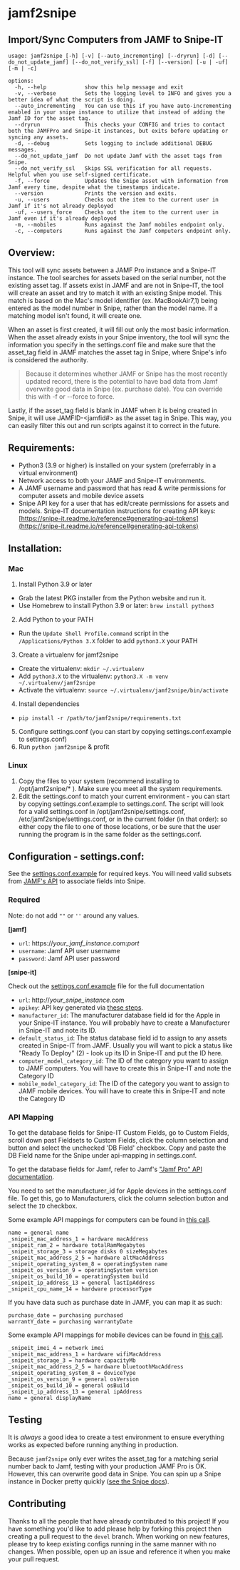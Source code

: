 # jamf2snipe

## Import/Sync Computers from JAMF to Snipe-IT

```
usage: jamf2snipe [-h] [-v] [--auto_incrementing] [--dryrun] [-d] [--do_not_update_jamf] [--do_not_verify_ssl] [-f] [--version] [-u | -uf] [-m | -c]

options:
  -h, --help            show this help message and exit
  -v, --verbose         Sets the logging level to INFO and gives you a better idea of what the script is doing.
  --auto_incrementing   You can use this if you have auto-incrementing enabled in your snipe instance to utilize that instead of adding the Jamf ID for the asset tag.
  --dryrun              This checks your CONFIG and tries to contact both the JAMFPro and Snipe-it instances, but exits before updating or syncing any assets.
  -d, --debug           Sets logging to include additional DEBUG messages.
  --do_not_update_jamf  Do not update Jamf with the asset tags from Snipe.
  --do_not_verify_ssl   Skips SSL verification for all requests. Helpful when you use self-signed certificate.
  -f, --force           Updates the Snipe asset with information from Jamf every time, despite what the timestamps indicate.
  --version             Prints the version and exits.
  -u, --users           Checks out the item to the current user in Jamf if it's not already deployed
  -uf, --users_force    Checks out the item to the current user in Jamf even if it's already deployed
  -m, --mobiles         Runs against the Jamf mobiles endpoint only.
  -c, --computers       Runs against the Jamf computers endpoint only.
```

## Overview:

This tool will sync assets between a JAMF Pro instance and a Snipe-IT instance. The tool searches for assets based on
the serial number, not the existing asset tag. If assets exist in JAMF and are not in Snipe-IT, the tool will create an
asset and try to match it with an existing Snipe model. This match is based on the Mac's model identifier (ex.
MacBookAir7,1) being entered as the model number in Snipe, rather than the model name. If a matching model isn't found,
it will create one.

When an asset is first created, it will fill out only the most basic information. When the asset already exists in your
Snipe inventory, the tool will sync the information you specify in the settings.conf file and make sure that the
asset_tag field in JAMF matches the asset tag in Snipe, where Snipe's info is considered the authority.

> Because it determines whether JAMF or Snipe has the most recently updated record, there is the potential to have bad
> data from Jamf overwrite good data in Snipe (ex. purchase date). You can override this with -f or --force to force.

Lastly, if the asset_tag field is blank in JAMF when it is being created in Snipe, it will use JAMFID-<jamfid#> as the
asset tag in Snipe. This way, you can easily filter this out and run scripts against it to correct in the future.

## Requirements:

- Python3 (3.9 or higher) is installed on your system (preferrably in a virtual environment)
- Network access to both your JAMF and Snipe-IT environments.
- A JAMF username and password that has read & write permissions for computer assets and mobile device assets
- Snipe API key for a user that has edit/create permissions for assets and models. Snipe-IT documentation instructions
  for creating API
  keys: [https://snipe-it.readme.io/reference#generating-api-tokens](https://snipe-it.readme.io/reference#generating-api-tokens)

## Installation:

### Mac

1. Install Python 3.9 or later

- Grab the latest PKG installer from the Python website and run it.
- Use Homebrew to install Python 3.9 or later: `brew install python3`

2. Add Python to your PATH

- Run the `Update Shell Profile.command` script in the `/Applications/Python 3.X` folder to add `python3.X` your PATH

3. Create a virtualenv for jamf2snipe

- Create the virtualenv: `mkdir ~/.virtualenv`
- Add `python3.X` to the virtualenv: `python3.X -m venv ~/.virtualenv/jamf2snipe`
- Activate the virtualenv: `source ~/.virtualenv/jamf2snipe/bin/activate`

4. Install dependencies

- `pip install -r /path/to/jamf2snipe/requirements.txt`

5. Configure settings.conf (you can start by copying settings.conf.example to settings.conf)
6. Run `python jamf2snipe` & profit

### Linux

1. Copy the files to your system (recommend installing to /opt/jamf2snipe/* ). Make sure you meet all the system
   requirements.
2. Edit the settings.conf to match your current environment - you can start by copying settings.conf.example to
   settings.conf. The script will look for a valid settings.conf in /opt/jamf2snipe/settings.conf,
   /etc/jamf2snipe/settings.conf, or in the current folder (in that order): so either copy the file to one of those
   locations, or be sure that the user running the program is in the same folder as the settings.conf.

## Configuration - settings.conf:

See the [settings.conf.example](https://github.com/grokability/jamf2snipe/blob/main/settings.conf.example) for required
keys. You will need valid subsets from [JAMF's API](https://developer.jamf.com/apis/classic-api/index) to associate
fields into Snipe.

### Required

Note: do not add `""` or `''` around any values.

**[jamf]**

- `url`: https://*your_jamf_instance*.com:*port*
- `username`: Jamf API user username
- `password`: Jamf API user password

**[snipe-it]**

Check out the [settings.conf.example](https://github.com/grokability/jamf2snipe/blob/main/settings.conf.example) file
for the full documentation

- `url`: http://*your_snipe_instance*.com
- `apikey`: API key generated via [these steps](https://snipe-it.readme.io/reference#generating-api-tokens).
- `manufacturer_id`: The manufacturer database field id for the Apple in your Snipe-IT instance. You will probably have
  to create a Manufacturer in Snipe-IT and note its ID.
- `default_status_id`: The status database field id to assign to any assets created in Snipe-IT from JAMF. Usually you
  will want to pick a status like "Ready To Deploy" (2) - look up its ID in Snipe-IT and put the ID here.
- `computer_model_category_id`: The ID of the category you want to assign to JAMF computers. You will have to create
  this in Snipe-IT and note the Category ID
- `mobile_model_category_id`: The ID of the category you want to assign to JAMF mobile devices. You will have to create
  this in Snipe-IT and note the Category ID

### API Mapping

To get the database fields for Snipe-IT Custom Fields, go to Custom Fields, scroll down past Fieldsets to Custom Fields,
click the column selection and button and select the unchecked 'DB Field' checkbox. Copy and paste the DB Field name for
the Snipe under api-mapping in settings.conf.

To get the database fields for Jamf, refer to
Jamf's ["Jamf Pro" API documentation](https://developer.jamf.com/jamf-pro/reference/jamf-pro-api).

You need to set the manufacturer_id for Apple devices in the settings.conf file. To get this, go to Manufacturers, click
the column selection button and select the `ID` checkbox.

Some example API mappings for computers can be
found in [this call](https://developer.jamf.com/jamf-pro/reference/get_v1-computers-inventory).

```
name = general name
_snipeit_mac_address_1 = hardware macAddress
_snipeit_ram_2 = hardware totalRamMegabytes
_snipeit_storage_3 = storage disks 0 sizeMegabytes
_snipeit_mac_address_2_5 = hardware altMacAddress
_snipeit_operating_system_8 = operatingSystem name
_snipeit_os_version_9 = operatingSystem version
_snipeit_os_build_10 = operatingSystem build
_snipeit_ip_address_13 = general lastIpAddress
_snipeit_cpu_name_14 = hardware processorType
```

If you have data such as purchase date in JAMF, you can map it as such:

```
purchase_date = purchasing purchased 
warrantY_date = purchasing warrantyDate 
```

Some example API mappings for mobile devices can be
found in [this call](https://developer.jamf.com/jamf-pro/reference/get_v2-mobile-devices-detail).

```
_snipeit_imei_4 = network imei
_snipeit_mac_address_1 = hardware wifiMacAddress
_snipeit_storage_3 = hardware capacityMb
_snipeit_mac_address_2_5 = hardware bluetoothMacAddress
_snipeit_operating_system_8 = deviceType
_snipeit_os_version_9 = general osVersion
_snipeit_os_build_10 = general osBuild
_snipeit_ip_address_13 = general ipAddress
name = general displayName
```

## Testing

It is *always* a good idea to create a test environment to ensure everything works as expected before running anything
in production.

Because `jamf2snipe` only ever writes the asset_tag for a matching serial number back to Jamf, testing with your
production JAMF Pro is OK. However, this can overwrite good data in Snipe. You can spin up a Snipe instance in Docker
pretty quickly ([see the Snipe docs](https://snipe-it.readme.io/docs/docker)).

## Contributing

Thanks to all the people that have already contributed to this project! If you have something you'd like to add
please help by forking this project then creating a pull request to the `devel` branch. When working on new features,
please try to keep existing configs running in the same manner with no changes. When possible, open up an issue and
reference it when you make your pull request.
